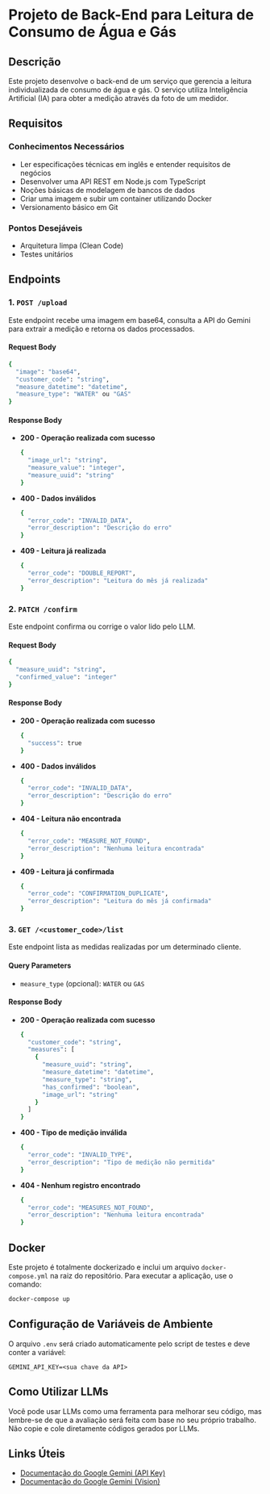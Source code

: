 
# Projeto de Back-End para Leitura de Consumo de Água e Gás

## Descrição

Este projeto desenvolve o back-end de um serviço que gerencia a leitura individualizada de consumo de água e gás. O serviço utiliza Inteligência Artificial (IA) para obter a medição através da foto de um medidor.

## Requisitos

### Conhecimentos Necessários

- Ler especificações técnicas em inglês e entender requisitos de negócios
- Desenvolver uma API REST em Node.js com TypeScript
- Noções básicas de modelagem de bancos de dados
- Criar uma imagem e subir um container utilizando Docker
- Versionamento básico em Git

### Pontos Desejáveis

- Arquitetura limpa (Clean Code)
- Testes unitários

## Endpoints

### 1. `POST /upload`

Este endpoint recebe uma imagem em base64, consulta a API do Gemini para extrair a medição e retorna os dados processados.

#### Request Body

```bash
{
  "image": "base64",
  "customer_code": "string",
  "measure_datetime": "datetime",
  "measure_type": "WATER" ou "GAS"
}
```

#### Response Body

- **200 - Operação realizada com sucesso**

  ```bash
  {
    "image_url": "string",
    "measure_value": "integer",
    "measure_uuid": "string"
  }
  ```

- **400 - Dados inválidos**

  ```bash
  {
    "error_code": "INVALID_DATA",
    "error_description": "Descrição do erro"
  }
  ```

- **409 - Leitura já realizada**

  ```bash
  {
    "error_code": "DOUBLE_REPORT",
    "error_description": "Leitura do mês já realizada"
  }
  ```

### 2. `PATCH /confirm`

Este endpoint confirma ou corrige o valor lido pelo LLM.

#### Request Body

```bash
{
  "measure_uuid": "string",
  "confirmed_value": "integer"
}
```

#### Response Body

- **200 - Operação realizada com sucesso**

  ```bash
  {
    "success": true
  }
  ```

- **400 - Dados inválidos**

  ```bash
  {
    "error_code": "INVALID_DATA",
    "error_description": "Descrição do erro"
  }
  ```

- **404 - Leitura não encontrada**

  ```bash
  {
    "error_code": "MEASURE_NOT_FOUND",
    "error_description": "Nenhuma leitura encontrada"
  }
  ```

- **409 - Leitura já confirmada**

  ```bash
  {
    "error_code": "CONFIRMATION_DUPLICATE",
    "error_description": "Leitura do mês já confirmada"
  }
  ```

### 3. `GET /<customer_code>/list`

Este endpoint lista as medidas realizadas por um determinado cliente.

#### Query Parameters

- `measure_type` (opcional): `WATER` ou `GAS`

#### Response Body

- **200 - Operação realizada com sucesso**

  ```bash
  {
    "customer_code": "string",
    "measures": [
      {
        "measure_uuid": "string",
        "measure_datetime": "datetime",
        "measure_type": "string",
        "has_confirmed": "boolean",
        "image_url": "string"
      }
    ]
  }
  ```

- **400 - Tipo de medição inválida**

  ```bash
  {
    "error_code": "INVALID_TYPE",
    "error_description": "Tipo de medição não permitida"
  }
  ```

- **404 - Nenhum registro encontrado**

  ```bash
  {
    "error_code": "MEASURES_NOT_FOUND",
    "error_description": "Nenhuma leitura encontrada"
  }
  ```

## Docker

Este projeto é totalmente dockerizado e inclui um arquivo `docker-compose.yml` na raiz do repositório. Para executar a aplicação, use o comando:

```bash
docker-compose up
```

## Configuração de Variáveis de Ambiente

O arquivo `.env` será criado automaticamente pelo script de testes e deve conter a variável:

```env
GEMINI_API_KEY=<sua chave da API>
```

## Como Utilizar LLMs

Você pode usar LLMs como uma ferramenta para melhorar seu código, mas lembre-se de que a avaliação será feita com base no seu próprio trabalho. Não copie e cole diretamente códigos gerados por LLMs.

## Links Úteis

- [Documentação do Google Gemini (API Key)](https://ai.google.dev/gemini-api/docs/api-key)
- [Documentação do Google Gemini (Vision)](https://ai.google.dev/gemini-api/docs/vision)
